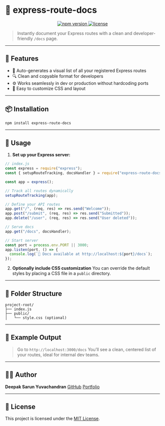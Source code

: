 # 📘 express-route-docs

<p align="center">
  <a href="https://www.npmjs.com/package/express-route-docs">
    <img alt="npm version" src="https://img.shields.io/npm/v/express-route-docs?cacheSeconds=60" />
  </a>
  <a href="https://github.com/DeeapakSarun/express-route-docs/blob/main/LICENSE">
    <img alt="license" src="https://img.shields.io/npm/l/express-route-docs?cacheSeconds=60" />
  </a>
</p>


> Instantly document your Express routes with a clean and developer-friendly `/docs` page.

---

## 🚀 Features

- 📄 Auto-generates a visual list of all your registered Express routes
- 🔍 Clean and copyable format for developers
- ⚙️ Works seamlessly in dev or production without hardcoding ports
- 🎨 Easy to customize CSS and layout

---

## 📦 Installation

```bash
npm install express-route-docs
````

---

## 🔧 Usage

1. **Set up your Express server:**

```js
// index.js
const express = require("express");
const { setupRouteTracking, docsHandler } = require("express-route-docs");

const app = express();

// Track all routes dynamically
setupRouteTracking(app);

// Define your API routes
app.get("/", (req, res) => res.send("Welcome"));
app.post("/submit", (req, res) => res.send("Submitted"));
app.delete("/user", (req, res) => res.send("User deleted"));

// Serve docs
app.get("/docs", docsHandler);

// Start server
const port = process.env.PORT || 3000;
app.listen(port, () => {
  console.log(`🚀 Docs available at http://localhost:${port}/docs`);
});
```

2. **Optionally include CSS customization**
   You can override the default styles by placing a CSS file in a `public` directory.

---

## 📁 Folder Structure

```
project-root/
├── index.js
├── public/
│   └── style.css (optional)
```

---

## 🧪 Example Output

> Go to `http://localhost:3000/docs`
> You’ll see a clean, centered list of your routes, ideal for internal dev teams.

---

## 🧑‍💻 Author

**Deepak Sarun Yuvachandran**
[GitHub](https://github.com/DeeapakSarun)
[Portfolio](https://jobquestgame.netlify.app/)

---

## 📄 License

This project is licensed under the [MIT License](LICENSE).


